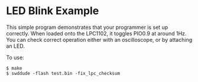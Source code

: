 LED Blink Example
=================

This simple program demonstrates that your programmer is set up correctly.
When loaded onto the LPC1102, it toggles PIO0.9 at around 1Hz.  You can check
correct operation either with an oscilloscope, or by attaching an LED.

To use:

    $ make
    $ swddude -flash test.bin -fix_lpc_checksum
